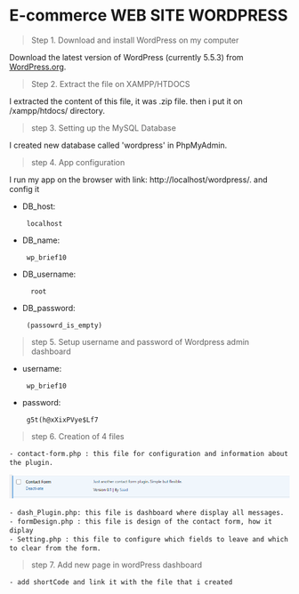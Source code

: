 # E-commerce WEB SITE WORDPRESS
 

> Step 1. Download and install WordPress on my computer

   Download the latest version of WordPress (currently 5.5.3) from [WordPress.org](https://wordpress.org/download/).

> Step 2. Extract the file on XAMPP/HTDOCS

   I extracted the content of this file, it was .zip file.
   then i put it on /xampp/htdocs/ directory.

> step 3. Setting up the MySQL Database

   I created new database called 'wordpress' in PhpMyAdmin.


> step 4. App configuration 

   I run my app on the browser with link: http://localhost/wordpress/.
   and config it

 - DB_host:
 
        localhost
 - DB_name: 

        wp_brief10
- DB_username: 
  
        root   
 - DB_password: 

        (passowrd_is_empty)

> step 5. Setup username and password of Wordpress admin dashboard

 - username:
 
        wp_brief10
 - password: 
 
        g5t(h@xXixPVye$Lf7       

> step 6. Creation of 4 files

    - contact-form.php : this file for configuration and information about the plugin.

![alt text](/captures/config.PNG)

    - dash_Plugin.php: this file is dashboard where display all messages.
    - formDesign.php : this file is design of the contact form, how it diplay
    - Setting.php : this file to configure which fields to leave and which to clear from the form.

> step 7. Add new page in wordPress dashboard

    - add shortCode and link it with the file that i created


